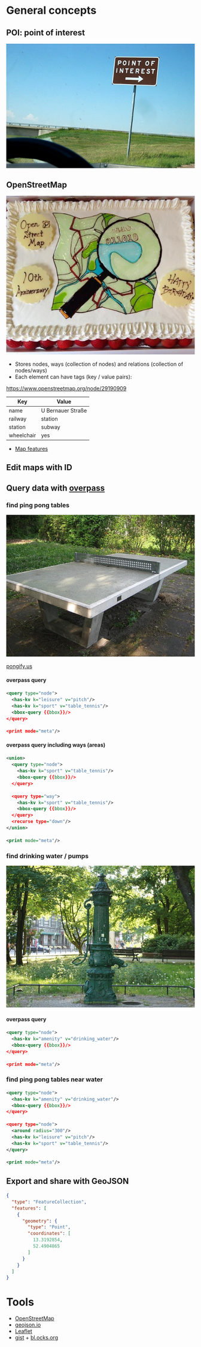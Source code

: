 
# General concepts

## POI: point of interest

 ![POI](images/poi.jpg "point of interest")

## OpenStreetMap

![OSM](images/osm_10.jpg "10 years of OpenStreetMap")

 * Stores nodes, ways (collection of nodes) and relations (collection of nodes/ways)
 * Each element can have tags (key / value pairs):

https://www.openstreetmap.org/node/29190909

Key        | Value
---------  | -------------
name	     | U Bernauer Straße
railway	   | station
station	   | subway
wheelchair | yes

 * [Map features](http://wiki.openstreetmap.org/wiki/Map_Features)

## Edit maps with ID

## Query data with [overpass][]

### find ping pong tables

![ping pong table](images/tischtennis.jpg "typical berlin ping pong table, 20th century")

[pongify.us]

#### overpass query

```xml
<query type="node">
  <has-kv k="leisure" v="pitch"/>
  <has-kv k="sport" v="table_tennis"/>
  <bbox-query {{bbox}}/>
</query>

<print mode="meta"/>
```

#### overpass query including ways (areas)

```xml
<union>
  <query type="node">
    <has-kv k="sport" v="table_tennis"/>
    <bbox-query {{bbox}}/>
  </query>

  <query type="way">
    <has-kv k="sport" v="table_tennis"/>
    <bbox-query {{bbox}}/>
  </query>
  <recurse type="down"/>
</union>

<print mode="meta"/>
```

### find drinking water / pumps

![berliner pumpe](images/berliner-pumpe.jpg "typical berlin pump, 19th century")

#### overpass query

```xml
<query type="node">
  <has-kv k="amenity" v="drinking_water"/>
  <bbox-query {{bbox}}/>
</query>

<print mode="meta"/>
```

### find ping pong tables near water

```xml
<query type="node">
  <has-kv k="amenity" v="drinking_water"/>
  <bbox-query {{bbox}}/>
</query>

<query type="node">
  <around radius="300"/>
  <has-kv k="leisure" v="pitch"/>
  <has-kv k="sport" v="table_tennis"/>
</query>

<print mode="meta"/>
```

## Export and share with GeoJSON

 ```json
 {
   "type": "FeatureCollection",
   "features": [
     {
       "geometry": {
         "type": "Point",
         "coordinates": [
           13.3192854,
           52.4904865
         ]
       }
     }
   ]
 }
 ```

# Tools

 * [OpenStreetMap][]
 * [geojson.io][]
 * [Leaflet]
 * [gist][] + [bl.ocks.org][]

[OpenStreetMap]: https://www.openstreetmap.org/
[pongify.us]: http://pongify.us
[Leaflet]: http://leafletjs.com/
[geojson.io]: http://geojson.io
[overpass]: http://overpass-turbo.eu/
[gist]: http://gist.github.com
[bl.ocks.org]: http://bl.ocks.org/
